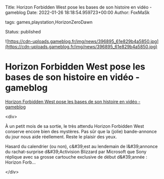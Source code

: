 Title: Horizon Forbidden West pose les bases de son histoire en vidéo - gameblog
Date: 2022-01-26 18:18:54.959723+00:00
Author: FoxMaSk 

tags: games,playstation,HorizonZeroDawn

Status: published


![https://cdn-uploads.gameblog.fr/img/news/396895_61e829b4a5850.jpg](https://cdn-uploads.gameblog.fr/img/news/396895_61e829b4a5850.jpg)


# Horizon Forbidden West pose les bases de son histoire en vidéo - gameblog

[Horizon Forbidden West pose les bases de son histoire en vidéo - gameblog](https://www.gameblog.fr/jeu-video/ed/news/horizon-forbidden-west-pose-les-bases-de-son-histoire-en-video-396895?utm_source=RSS)

&lt;div&gt;

À un petit mois de sa sortie, le très attendu Horizon Forbidden West
conserve encore bien des mystères. Pas sûr que la (jolie) bande-annonce
du jour nous aide réellement. Reste le plaisir des yeux.

Hasard du calendrier (ou non), c\&#39;est au lendemain de l\&#39;annonce du
rachat-surprise d\&#39;Activision Blizzard par Microsoft que Sony réplique
avec sa grosse cartouche exclusive de début d\&#39;année : Horizon Forb...

&lt;/div&gt;